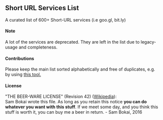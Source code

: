 ## Short URL Services List
A curated list of 600+ Short-URL services (i.e goo.gl, bit.ly)

#### Note
A lot of the services are deprecated. They are left in the list due to legacy-usage and completeness.

#### Contributions
Please keep the main list sorted alphabetically and free of duplicates, e.g. by using [this tool.](http://alphabetizer.flap.tv/)

#### License
"THE BEER-WARE LICENSE" (Revision 42) ([Wikipedia](https://en.wikipedia.org/wiki/Beerware)):   
Sam Bokai wrote this file. As long as you retain this notice **you can do whatever you want with this stuff**. If we meet some day, and you think this stuff is worth it, you can buy me a beer in return. - Sam Bokai, 2016
